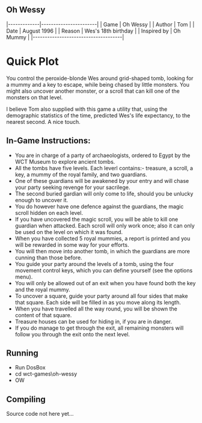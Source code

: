 ## Oh Wessy

|-------------|-----------------------|
| Game        | Oh Wessy              |
| Author      | Tom                   |
| Date        | August 1996           |
| Reason      | Wes's 18th birthday   |
| Inspired by | Oh Mummy              |
|-------------------------------------|

# Quick Plot

You control the peroxide-blonde Wes around grid-shaped tomb, looking
for a mummy and a key to escape, while being chased by little monsters.
You might also uncover another monster, or a scroll that can kill one 
of the monsters on that level.

I believe Tom also supplied with this game a utility that, using the
demographic statistics of the time, predicted Wes's life expectancy,
to the nearest second. A nice touch.

## In-Game Instructions:

* You are in charge of a party of archaeologists, ordered to Egypt by the WCT Museum to explore ancient tombs. 
* All the tombs have five levels. Each leverl contains:- treasure, a scroll, a key, a mummy of the royal family, and two guardians. 
* One of these guardians will be awakened by your entry and will chase your party seeking revenge for your sacrilege.
* The second buried gardian will only come to life, should you be unlucky enough to uncover it. 
* You do however have one defence against the guardians, the magic scroll hidden on each level.
* If you have uncovered the magic scroll, you will be able to kill one guardian when attacked. Each scroll will only work once; also it can only be used on the level on which it was found.
* When you have collected 5 royal mummies, a report is printed and you  will be rewarded in some way for your efforts. 
* You will then move into another tomb, in which the guardians are more cunning than those before.
* You guide your party around the levels of a tomb, using the four movement control keys, which you can define yourself (see the options menu). 
* You will only be allowed out of an exit when you have found both the key and the royal mummy.
* To uncover a square, guide your party around all four sides that make that square. Each side will be filled in as you move along its length. 
* When you have travelled all the way round, you will be shown the content of that square.
* Treasure houses can be used for hiding in, if you are in danger.
* If you do manage to get through the exit, all remaining monsters will follow you through the exit onto the next level.

## Running

* Run DosBox
* cd wct-games\oh-wessy
* OW

## Compiling

Source code not here yet...
